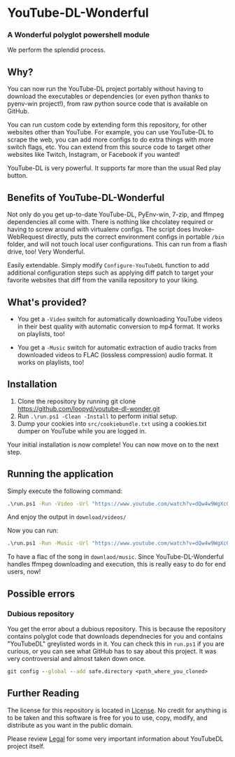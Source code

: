 # YouTube-DL-Wonderful
### A Wonderful polyglot powershell module

We perform the splendid process.

## Why?

You can now run the YouTube-DL project portably without having to download the executables or dependencies (or even python thanks to pyenv-win project!), from raw python source code that is available on GitHub.

You can run custom code by extending form this repository, for other websites other than YouTube.  For example, you can use YouTube-DL to scrape the web, you can add more configs to do extra things with more switch flags, etc.  You can extend from this source code to target other websites like Twitch, Instagram, or Facebook if you wanted!

YouTube-DL is very powerful.  It supports far more than the usual Red play button.

## Benefits of YouTube-DL-Wonderful

Not only do you get up-to-date YouTube-DL, PyEnv-win, 7-zip, and ffmpeg dependencies all come with.  There is nothing like chcolatey required or having to screw around with virtualenv configs.  The script does Invoke-WebRequest directly, puts the correct environment configs in portable ``/bin`` folder, and will not touch local user configurations.  This can run from a flash drive, too!  Very Wonderful.

Easily extendable.  Simply modify ``Configure-YouTubeDL`` function to add additional configuration steps such as applying diff patch to target your favorite websites that diff from the vanilla repository to your liking.

## What's provided?

- You get a ``-Video`` switch for automatically downloading YouTube videos in their best quality with automatic conversion to mp4 format.  It works on playlists, too! 

- You get a ``-Music`` switch for automatic extraction of audio tracks from downloaded videos to FLAC (lossless compression) audio format.  It works on playlists, too! 

## Installation

1.  Clone the repository by running git clone https://github.com/loopyd/youtube-dl-wonder.git
2.  Run ``.\run.ps1 -Clean -Install`` to perform initial setup.  
3.  Dump your cookies into ``src/cookiebundle.txt`` using a cookies.txt dumper on YouTube while you are logged in.

Your initial installation is now complete!  You can now move on to the next step.

## Running the application

Simply execute the following command:

```cmd
.\run.ps1 -Run -Video -Url "https://www.youtube.com/watch?v=dQw4w9WgXcQ"
```

And enjoy the output in ``download/videos/``

Now you can run:

```cmd
.\run.ps1 -Run -Music -Url "https://www.youtube.com/watch?v=dQw4w9WgXcQ"
```

To have a flac of the song in ``downlaod/music``.  Since YouTube-DL-Wonderful handles ffmpeg downloading and execution, this is really easy to do for end users, now!

## Possible errors

### Dubious repository

You get the error about a dubious repository.  This is because the repository contains polyglot code that downloads dependnecies for you and contains "YouTubeDL" greylisted words in it.  You can check this in ``run.ps1`` if you are curious, or you can see what GitHub has to say about this project.  It was very controversial and almost taken down once.

```cmd
git config --global --add safe.directory <path_where_you_cloned>
```

## Further Reading

The license for this repository is located in [License](./LICENSE.md).  No credit for anything is to be taken and this software is free for you to use, copy, modify, and distribute as you want in the public domain.

Please review [Legal](./LEGAL.md) for some very important information about YouTubeDL project itself.